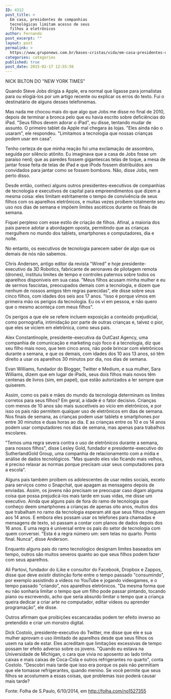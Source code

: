 ```yaml
---
ID: 4312
post_title: >
  Em casa, presidentes de companhias
  tecnológicas limitam acesso de seus
  filhos a eletrônicos
author: Fernando
post_excerpt: ""
layout: post
permalink: >
  https://www.gruponews.com.br/bases-cristas/vida/em-casa-presidentes-de-companhias-tecnologicas-limitam-acesso-de-seus-filhos-eletronicos
categories: categories
published: true
post_date: 2015-02-17 12:55:56
---
```

NICK BILTON
DO "NEW YORK TIMES"

Quando Steve Jobs dirigia a Apple, era normal que ligasse para jornalistas para ou elogiá-los por um artigo recente ou explicar os erros do texto. Fui o destinatário de alguns desses telefonemas.

Mas nada me chocou mais do que algo que Jobs me disse no final de 2010, depois de terminar a bronca pelo que eu havia escrito sobre deficiências do iPad. "Seus filhos devem adorar o iPad", eu disse, tentando mudar de assunto. O primeiro tablet da Apple mal chegara às lojas. "Eles ainda não o usaram", ele respondeu. "Limitamos a tecnologia que nossas crianças podem usar em casa".

Tenho certeza de que minha reação foi uma exclamação de assombro, seguida por silêncio atônito. Eu imaginava que a casa de Jobs fosse um paraíso nerd; que as paredes fossem gigantescas telas de toque, a mesa de jantar fosse feita de telas de iPad e que iPods fossem distribuídos aos convidados para jantar como se fossem bombons. Não, disse Jobs, nem perto disso.

Desde então, conheci alguns outros presidentes-executivos de companhias de tecnologia e executivos de capital para empreendimentos que dizem a mesma coisa: eles limitam estritamente o tempo de convivência de seus filhos com os aparelhos eletrônicos, e muitas vezes proíbem totalmente seu uso nos dias de semana e impõem limites ascéticos durante os finais de semana.

Fiquei perplexo com esse estilo de criação de filhos. Afinal, a maioria dos pais parece adotar a abordagem oposta, permitindo que as crianças mergulhem no mundo dos tablets, smartphones e computadores, dia e noite.

No entanto, os executivos de tecnologia parecem saber de algo que os demais de nós não sabemos.

Chris Andersen, antigo editor da revista "Wired" e hoje presidente-executivo da 3D Robotics, fabricante de aeronaves de pilotagem remota (drones), instituiu limites de tempo e controles paternos sobre todos os aparelhos disponíveis em sua casa. "Meus filhos acusam minha mulher e eu de sermos fascistas, preocupados demais com a tecnologia, e dizem que nenhum de nossos amigos têm regras parecidas", ele disse sobre seus cinco filhos, com idades dos seis aos 17 anos. "Isso é porque vimos em primeira mão os perigos da tecnologia. Eu os vi em pessoa, e não quero que o mesmo aconteça com meus filhos".

Os perigos a que ele se refere incluem exposição a conteúdo prejudicial, como pornografia, intimidação por parte de outras crianças e, talvez o pior, que eles se viciem em eletrônica, como seus pais.

Alex Constantinople, presidente-executiva da OutCast Agency, uma companhia de comunicação e marketing cujo foco é a tecnologia, diz que seu filho mais novo, que tem cinco anos, não pode brincar com eletrônicos durante a semana, e que os demais, com idades dos 10 aos 13 anos, só têm direito a usar os aparelhos 30 minutos por dia, nos dias de semana.

Evan Williams, fundador do Blogger, Twitter e Medium, e sua mulher, Sara Williams, dizem que em lugar de iPads, seus dois filhos mais novos têm centenas de livros (sim, em papel), que estão autorizados a ler sempre que quiserem.

Assim, como os pais e mães do mundo da tecnologia determinam os limites corretos para seus filhos? Em geral, a idade é o fator decisivo.
Crianças com menos de 10 anos são mais suscetíveis ao vício em eletrônicos, e por isso os pais não permitem qualquer uso de eletrônicos em dias de semana. Nos finais de semana, as crianças podem usar tablets e smartphones por entre 30 minutos e duas horas ao dia. E as crianças entre os 10 e os 14 anos podem usar computadores nos dias de semana, mas apenas para trabalhos escolares.

"Temos uma regra severa contra o uso de eletrônicos durante a semana, para nossos filhos", disse Lesley Gold, fundador e presidente-executivo do SutherlandGold Group, uma companhia de relacionamento com a mídia e análise de dados tecnológicos. "Mas quando eles vão ficando mais velhos, é preciso relaxar as normas porque precisam usar seus computadores para a escola".

Alguns pais também proíbem os adolescentes de usar redes sociais, exceto para serviços como o Snapchat, que apagam as mensagens depois de enviadas. Assim, os jovens não precisam se preocupar caso digam alguma coisa que possa prejudicá-los mais tarde em suas vidas, me disse um executivo.
Ainda que alguns pais de fora do ramo de tecnologia que conheço deem smartphones a crianças de apenas oito anos, muitos dos que trabalham no ramo da tecnologia esperam até que seus filhos cheguem aos 14 anos. E embora eles possam usar os telefones para chamadas e mensagens de texto, só passam a contar com planos de dados depois dos 16 anos. E uma regra é universal entre os pais do setor de tecnologia com quem conversei. "Esta é a regra número um: sem telas no quarto. Ponto final. Nunca", disse Anderson.

Enquanto alguns pais do ramo tecnológico designam limites baseados em tempo, outros são muitos severos quanto ao que seus filhos podem fazer com seus aparelhos.

Ali Partovi, fundador do iLike e consultor do Facebook, Dropbox e Zappos, disse que deve existir distinção forte entre o tempo passado "consumindo", por exemplo assistindo a vídeos no YouTube e jogando videogames, e o tempo passado "criando", nos aparelhos eletrônicos. "Da mesma forma que eu não sonharia limitar o tempo que um filho pode passar pintando, tocando piano ou escrevendo, acho que seria absurdo limitar o tempo que a criança queira dedicar a criar arte no computador, editar vídeos ou aprender programação", ele disse.

Outros afirmam que proibições escancaradas podem ter efeito inverso ao pretendido e criar um monstro digital.

Dick Costolo, presidente-executivo do Twitter, me disse que ele e sua mulher aprovam o uso ilimitado de aparelhos desde que seus filhos os usem na sala de estar. Eles acreditam que limitações excessivas de tempo possam ter efeito adverso sobre os jovens. "Quando eu estava na Universidade de Michigan, o cara que vivia no aposento ao lado tinha caixas e mais caixas de Coca-Cola e outros refrigerantes no quarto", conta Costolo. "Descobri mais tarde que isso era porque os pais não permitiam que ele tomasse refrigerantes, quando menino. Se você permite que seus filhos se acostumem a essas coisas, que problemas isso poderá causar mais tarde?

Fonte: Folha de S.Paulo, 6/10/2014, em http://folha.com/no1527355